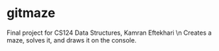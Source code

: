 # gitmaze
Final project for CS124 Data Structures, Kamran Eftekhari \n
Creates a maze, solves it, and draws it on the console.
